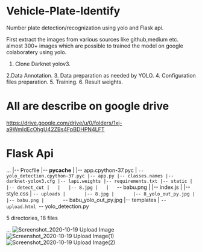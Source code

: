 # Vehicle-Plate-Identify
Number plate detection/recognization using yolo and Flask api. 

First extract the images from various sources like github,medium etc.
almost 300+ images which are possible to trained the model on google colaboratery using yolo.
   1. Clone Darknet yolov3.
   
   2.Data Annotation.
   3. Data preparation as needed by YOLO.
   4. Configuration files preparation.
   5. Training.
   6. Result weights.
# All are describe on google drive 
https://drive.google.com/drive/u/0/folders/1xj-a9WmIdEcOhgU42ZBs4FpBDHPN4LFT

# Flask Api
...
|-- Procfile
|-- __pycache__
|   |-- app.cpython-37.pyc
|   `-- yolo_detection.cpython-37.pyc
|-- app.py
|-- classes.names
|-- darknet-yolov3.cfg
|-- lapi.weights
|-- requirements.txt
|-- static
|   |-- detect_cut
|   |   |-- 8.jpg
|   |   `-- babu.png
|   |-- index.js
|   |-- style.css
|   `-- uploads
|       |-- 8.jpg
|       |-- 8_yolo_out_py.jpg
|       |-- babu.png
|       `-- babu_yolo_out_py.jpg
|-- templates
|   `-- upload.html
`-- yolo_detection.py

5 directories, 18 files

...
![Screenshot_2020-10-19 Upload Image](https://user-images.githubusercontent.com/51817568/96476670-28bd1d00-1253-11eb-94fc-46dbf2f26ffb.png)
![Screenshot_2020-10-19 Upload Image(1)](https://user-images.githubusercontent.com/51817568/96476775-47231880-1253-11eb-9342-e0e24d6d5b7c.png)
![Screenshot_2020-10-19 Upload Image(2)](https://user-images.githubusercontent.com/51817568/96476846-6621aa80-1253-11eb-8df9-e443b41078c5.png)

